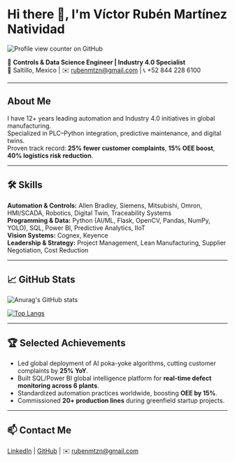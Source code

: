 # Hi there 👋, I'm Víctor Rubén Martínez Natividad

![Profile view counter on GitHub](https://komarev.com/ghpvc/?username=rubas1990)

🚀 **Controls & Data Science Engineer | Industry 4.0 Specialist**  
📍 Saltillo, Mexico | ✉️ rubenmtzn@gmail.com | 📞 +52 844 228 6100  

---

## About Me
I have 12+ years leading automation and Industry 4.0 initiatives in global manufacturing.  
Specialized in PLC–Python integration, predictive maintenance, and digital twins.  
Proven track record: **25% fewer customer complaints**, **15% OEE boost**, **40% logistics risk reduction**.

---

## 🛠️ Skills

**Automation & Controls:** Allen Bradley, Siemens, Mitsubishi, Omron, HMI/SCADA, Robotics, Digital Twin, Traceability Systems  
**Programming & Data:** Python (AI/ML, Flask, OpenCV, Pandas, NumPy, YOLO), SQL, Power BI, Predictive Analytics, IIoT  
**Vision Systems:** Cognex, Keyence  
**Leadership & Strategy:** Project Management, Lean Manufacturing, Supplier Negotiation, Cost Reduction  

---

## 📈 GitHub Stats
![Anurag's GitHub stats](https://github-readme-stats.vercel.app/api?username=rubas1990&hide=contribs,prs&show_icons=true&theme=radical)

[![Top Langs](https://github-readme-stats.vercel.app/api/top-langs/?username=rubas1990&layout=compact)](https://github.com/rubas1990/github-readme-stats)

---

## 🏆 Selected Achievements
- Led global deployment of AI poka-yoke algorithms, cutting customer complaints by **25% YoY**.  
- Built SQL/Power BI global intelligence platform for **real-time defect monitoring across 6 plants**.  
- Standardized automation practices worldwide, boosting **OEE by 15%**.  
- Commissioned **20+ production lines** during greenfield startup projects.  

---

## 📫 Contact Me
[LinkedIn](https://www.linkedin.com/in/victor-ruben-martinez-natividad-439541a8) | [GitHub](https://github.com/rubas1990) | ✉️ rubenmtzn@gmail.com
